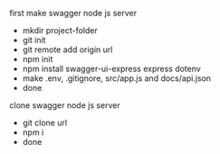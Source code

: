 first make swagger node js server

- mkdir project-folder
- git init
- git remote add origin url
- npm init
- npm install swagger-ui-express express dotenv
- make .env, .gitignore, src/app.js and docs/api.json
- done

clone swagger node js server

- git clone url
- npm i
- done
